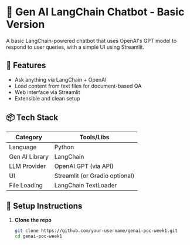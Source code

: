 # 🧠 Gen AI LangChain Chatbot - Basic Version

A basic LangChain-powered chatbot that uses OpenAI's GPT model to respond to user queries, with a simple UI using Streamlit.

## 🚀 Features

- Ask anything via LangChain + OpenAI
- Load content from text files for document-based QA
- Web interface via Streamlit
- Extensible and clean setup

## 📦 Tech Stack

| Category        | Tools/Libs                         |
|----------------|-------------------------------------|
| Language        | Python                             |
| Gen AI Library  | LangChain                          |
| LLM Provider    | OpenAI GPT (via API)               |
| UI              | Streamlit (or Gradio optional)     |
| File Loading    | LangChain TextLoader               |

## 🧰 Setup Instructions

1. **Clone the repo**
   ```bash
   git clone https://github.com/your-username/genai-poc-week1.git
   cd genai-poc-week1
